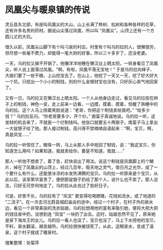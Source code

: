 # 凤凰尖与暖泉镇的传说

灵丘县东北部，有座叫风凰尖的大山，山上长满了桦树、松树和各种各样的花草，还有许多名贵的药材。据说山尖落过凤凰，所以叫 “凤凰尖”。山顶上还有一个方圆儿丈的大坑。

很久以前，凤凰尖山脚下有个叫刁泉的村庄。村里有个叫乌的拉的人，很懒很穷，但尽想一些毫不费力，却能得一笔大财的好事，所以三十多岁了，还没老婆。

一天，乌的拉又揭不开锅了，他懶洋洋地睡在懒汉台上晒太阳，一转身看见了凤凰尖，听人说上面落过凤凰。“啊，有啦，凤凰不落无宝地！” 于是乌的拉向婶子、大娘们要了一些干粮，上山挖宝去了。在山上，他挖了一天又一天，挖了好大好大一个坑，只挖出一个小小的制钱，別的什么金银财宝也没有，只好灰心丧气地回家了。

又有一日，乌的拉又在懒汉台上晒太阳。一个人从他身边走过，看见乌的拉拴在辫子上的制钱，神色一变，走上前来一边看，一边摸。摸着、摸着，惊醒了熟睡中的乌的拉。这个人马上陪着笑脸说道：“老哥，你把这个制钱卖给我吧。” “给多少钱？” 乌的拉反问。“你老哥要多少，开个价。” 南蛮子真诚地说。乌的拉一听，这发财的机会来了，不就是一个烂制钱吗。他张口就要五十两银子。南蛮子马上拿出一大锭银子给了他。那人接过制钱，高兴得不禁喃喃自语起来：“啊，宝贝，啊，真是凤宝……”

乌的拉一听惊住了，眼珠一转，马上从那人手中抢回了制钱，说：“我这宝贝，你知道怎么用吗？如果知道，我就卖给你，要是不知道，我就……”

那人一听他不想卖了，着了急，赶快说出了用法。说这个制钱是凤凰脚上的个鱗片，掉在了凤凰尖的山顶上，经过几百年，吸天地之灵气，借日月之光华，成了一个要什么有什么，还能使冰凉的水发热沸腾的宝贝。乌的拉一听原来是个宝贝，从此以后，该享荣华富贵了，便把那锭银子扔给了那个人，说什么也不卖了。那人没法，只好无可奈何地走了。乌的拉从此也过了些好日子。

可是，好景不长，乌的拉有了 “风宝” 更变得吃喝嫖赌，花钱如流水，成了地道的 “二流子”。在一次去河北蔚县城赶庙会的途中，经过一个村子，在村子外的泉水边，看见一个非常美丽的洗衣姑娘，乌的拉想用他的富有来吸引她，便将大把大把的钱往泉中扔，没想到连 “凤宝” 一块扔了出去。这时，姑娘忽然不见了，原来她是泉下海龙王的女儿。乌的拉一看人也没了，宝贝也没了，马上下水捞他的宝贝，不料，泉水翻滚，越变越热，乌的拉很快被烧死了。从此，这眼泉水，变成了温泉，这个村子就成了暖泉村。

搜集整理：张菊萍
